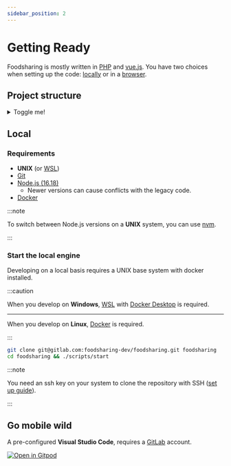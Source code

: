 ```yaml
---
sidebar_position: 2
---
```


# Getting Ready
Foodsharing is mostly written in [PHP](https://www.php.net/docs.php) and [vue.js](https://vuejs.org).
You have two choices when setting up the code: [locally](#local) or in a [browser](#go-mobile-wild).


## Project structure

<details>

<summary>Toggle me!</summary>

```
Foodsharing
├── client
│   ├── lib
│   ├── src
│   │   ├── api
│   │   ├── components
│   │   ├── fonts
│   │   ├── helper
│   │   ├── mixins
│   │   ├── scss
│   │   ├── stores
│   │   └── views
│   └── test
├── docker
│   └── conf
├── migrations
├── scripts
├── translations
├── src
│   ├── Command
│   ├── Dev
│   ├── Lib
│   ├── Modules
│   ├── Permissions
│   ├── RestApi
│   └── Utility
├── templates
├── tests
│   ├── acceptance
│   ├── api
│   ├── cli
│   ├── functional
│   └── unit
└── websocket
    └── src
```

</details>




## Local
### Requirements
- **UNIX** (or [WSL](https://ubuntu.com/tutorials/install-ubuntu-on-wsl2-on-windows-10#1-overview))
- [Git](https://git-scm.com/book/en/v2/Getting-Started-Installing-Git)
- [Node.js (16.18)](https://nodejs.org/download/release/v16.18.0/)
    - Newer versions can cause conflicts with the legacy code.
- [Docker](https://docs.docker.com/)

:::note

To switch between Node.js versions on a **UNIX** system, you can use [nvm](https://github.com/nvm-sh/nvm).

:::
### Start the local engine

Developing on a local basis requires a UNIX base system with docker installed.

:::caution

When you develop on **Windows**, [WSL](https://ubuntu.com/tutorials/install-ubuntu-on-wsl2-on-windows-10) with [Docker Desktop](https://www.docker.com/products/docker-desktop/) is required.

---

When you develop on **Linux**, [Docker](https://docs.docker.com/desktop/install/linux-install/) is required.

:::

```bash title="shell"
git clone git@gitlab.com:foodsharing-dev/foodsharing.git foodsharing
cd foodsharing && ./scripts/start
```


:::note

You need an ssh key on your system to clone the repository with SSH ([set up guide](https://docs.gitlab.com/ee/user/ssh.html#generate-an-ssh-key-pair)).

:::
## Go mobile wild

A pre-configured **Visual Studio Code**, requires a [GitLab](https://gitlab.com) account.

[![Open in Gitpod](https://gitpod.io/button/open-in-gitpod.svg)](https://gitpod.io/#https://gitlab.com/foodsharing-dev/foodsharing/-/tree/master/)

